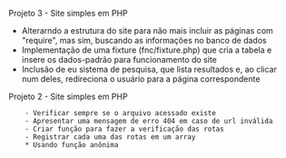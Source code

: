 Projeto 3 - Site simples em PHP

- Alterarndo a estrutura do site para não mais incluir as páginas com "require", mas sim, buscando as informações no banco de dados
- Implementação de uma fixture (fnc/fixture.php) que cria a tabela e insere os dados-padrão para funcionamento do site
- Inclusão de eu sistema de pesquisa, que lista resultados e, ao clicar num deles, redireciona o usuário para a página correspondente

Projeto 2 - Site simples em PHP

        - Verificar sempre se o arquivo acessado existe
        - Apresentar uma mensagem de erro 404 em caso de url inválida
        - Criar função para fazer a verificação das rotas
        - Registrar cada uma das rotas em um array
        * Usando função anônima
